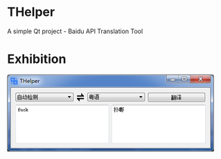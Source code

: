 # THelper
A simple Qt project -  Baidu API Translation Tool

# Exhibition
![image](https://github.com/siyuhong/THelper/blob/master/show/show.png)
